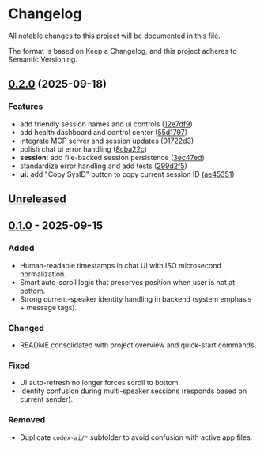 # Changelog

All notable changes to this project will be documented in this file.

The format is based on Keep a Changelog, and this project adheres to Semantic Versioning.

## [0.2.0](https://github.com/Wazaq/local_Codex_LLM/compare/v0.1.0...v0.2.0) (2025-09-18)


### Features

* add friendly session names and ui controls ([12e7df9](https://github.com/Wazaq/local_Codex_LLM/commit/12e7df901edcc47be99164d3fba1e2096d507060))
* add health dashboard and control center ([55d1797](https://github.com/Wazaq/local_Codex_LLM/commit/55d17978fe09c1b718cdf9b055e14a0a682e7b48))
* integrate MCP server and session updates ([01722d3](https://github.com/Wazaq/local_Codex_LLM/commit/01722d31ad5df5dcf312f66983909bd5cc1e4bce))
* polish chat ui error handling ([8cba22c](https://github.com/Wazaq/local_Codex_LLM/commit/8cba22c6fff92bf82a9359f60982eeb59b11c486))
* **session:** add file-backed session persistence ([3ec47ed](https://github.com/Wazaq/local_Codex_LLM/commit/3ec47edff2d1855189e324d68e62c4b1efda34cc))
* standardize error handling and add tests ([299d2f5](https://github.com/Wazaq/local_Codex_LLM/commit/299d2f58da9d90bac3133792a98b692ad3635b48))
* **ui:** add "Copy SysID" button to copy current session ID ([ae45351](https://github.com/Wazaq/local_Codex_LLM/commit/ae453518b84d06adfb59b92d5b6af1cc821d6a3a))

## [Unreleased]

## [0.1.0] - 2025-09-15

### Added
- Human-readable timestamps in chat UI with ISO microsecond normalization.
- Smart auto-scroll logic that preserves position when user is not at bottom.
- Strong current-speaker identity handling in backend (system emphasis + message tags).

### Changed
- README consolidated with project overview and quick-start commands.

### Fixed
- UI auto-refresh no longer forces scroll to bottom.
- Identity confusion during multi-speaker sessions (responds based on current sender).

### Removed
- Duplicate `codex-ai/*` subfolder to avoid confusion with active app files.

[Unreleased]: https://github.com/Wazaq/local_Codex_LLM/compare/v0.1.0...HEAD
[0.1.0]: https://github.com/Wazaq/local_Codex_LLM/releases/tag/v0.1.0
